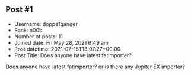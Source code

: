 ## Post #1
- Username: doppe1ganger
- Rank: n00b
- Number of posts: 11
- Joined date: Fri May 28, 2021 6:49 am
- Post datetime: 2021-07-15T13:07:27+00:00
- Post Title: Does anyone have latest fatimporter?

Does anyone have latest fatimporter? or is there any Jupiter EX importer?
